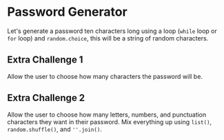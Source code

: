 
# Password Generator

Let's generate a password ten characters long using a loop (`while` loop or `for` loop) and `random.choice`, this will be a string of random characters.


## Extra Challenge 1

Allow the user to choose how many characters the password will be.

## Extra Challenge 2

Allow the user to choose how many letters, numbers, and punctuation characters they want in their password. Mix everything up using `list()`, `random.shuffle()`, and `''.join()`.

[//]: # (show them the 'string builder pattern', how a string is build one character at a time)




